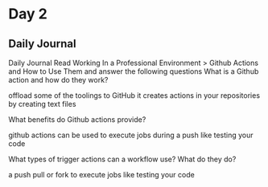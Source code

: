 # Day 2

## Daily Journal

Daily Journal
Read Working In a Professional Environment > Github Actions and How to Use Them and answer the following questions
What is a Github action and how do they work?

offload some of the toolings to GitHub
it creates actions in your repositories by creating text files

What benefits do Github actions provide?

github actions can be used to execute jobs during a push like testing your code

What types of trigger actions can a workflow use? What do they do?

a push pull or fork to  execute jobs like testing your code
